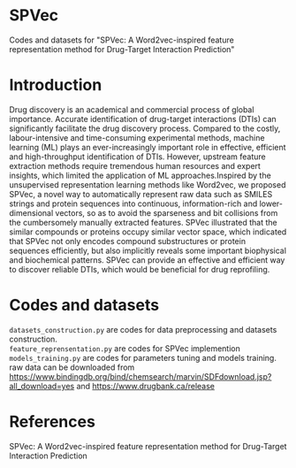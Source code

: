 # SPVec
Codes and datasets for "SPVec: A Word2vec-inspired feature representation method for Drug-Target Interaction Prediction"
# Introduction
Drug discovery is an academical and commercial process of global importance. Accurate identification of drug-target interactions (DTIs) can significantly facilitate the drug discovery process. Compared to the costly, labour-intensive and time-consuming experimental methods, machine learning (ML) plays an ever-increasingly important role in effective, efficient and high-throughput identification of DTIs. However, upstream feature extraction methods require tremendous human resources and expert insights, which limited the application of ML approaches.Inspired by the unsupervised representation learning methods like Word2vec, we proposed SPVec, a novel way to automatically represent raw data such as SMILES strings and protein sequences into continuous, information-rich and lower-dimensional vectors, so as to avoid the sparseness and bit collisions from the cumbersomely manually extracted features. SPVec illustrated that the similar compounds or proteins occupy similar vector space, which indicated that SPVec not only encodes compound substructures or protein sequences efficiently, but also implicitly reveals some important biophysical and biochemical patterns. SPVec can provide an effective and efficient way to discover reliable DTIs, which would be beneficial for drug reprofiling.

# Codes and datasets
`datasets_construction.py` are codes for data preprocessing and datasets construction.  
`feature_reprensentation.py` are codes for SPVec implemention  
`models_training.py` are codes for parameters tuning and models training.  
raw data can be downloaded from https://www.bindingdb.org/bind/chemsearch/marvin/SDFdownload.jsp?all_download=yes  and https://www.drugbank.ca/release

# References
SPVec: A Word2vec-inspired feature representation method for Drug-Target Interaction Prediction

